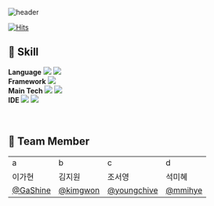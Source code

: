 ![header](https://capsule-render.vercel.app/api?type=waving&color=gradient&height=300&section=header&text=Capjjang&fontSize=90&fontAlignY=40&desc=2023%20HSU%20CapstoneDesign&descAlign=70)



[![Hits](https://hits.seeyoufarm.com/api/count/incr/badge.svg?url=https%3A%2F%2Fgithub.com%2FCapjjang23&count_bg=%232F2F5E&title_bg=%23AEAEAE&icon=&icon_color=%23E7E7E7&title=hits&edge_flat=false)](https://hits.seeyoufarm.com)

## 🔨 Skill
**Language**
<img src="https://img.shields.io/badge/Python-3776AB?style=flat&logo=python&logoColor=white"/>
<img src="https://img.shields.io/badge/Kotlin-7F52FF?style=flat&logo=kotlin&logoColor=white"/>
<br>
**Framework**
<img src="https://img.shields.io/badge/Django-092E20?style=flat&logo=django&logoColor=white"/>
<br>
**Main Tech**
<img src="https://img.shields.io/badge/pytorch-EE4C2C?style=flat&logo=pytorch&logoColor=white"/>
<img src="https://img.shields.io/badge/cnn-CC0000?style=flat&logo=cnn&logoColor=white"/>
<br>
**IDE** 
<img src="https://img.shields.io/badge/androidstudio-3DDC84?style=flat&logo=androidstudio&logoColor=white"/>
<img src="https://img.shields.io/badge/pycharm-000000?style=flat&logo=pycharm&logoColor=white"/>
<br>
<br>
<br>


## 👻 Team Member
<table>
  <tr> <td>a</td> <td>b</td> <td>c</td> <td>d</td> </tr>
  <tr> <td>이가현</td> <td>김지원</td> <td>조서영</td> <td>석미혜</td> </tr>
  <tr> <td><a href="https://github.com/Ga-Long">@GaShine</a></td> <td><a href="https://github.com/kimgwon">@kimgwon</a></td> <td><a href="https://github.com/youngchive">@youngchive</a></td> <td><a href="https://github.com/mmihye">@mmihye</a></td> </tr>
</table>
